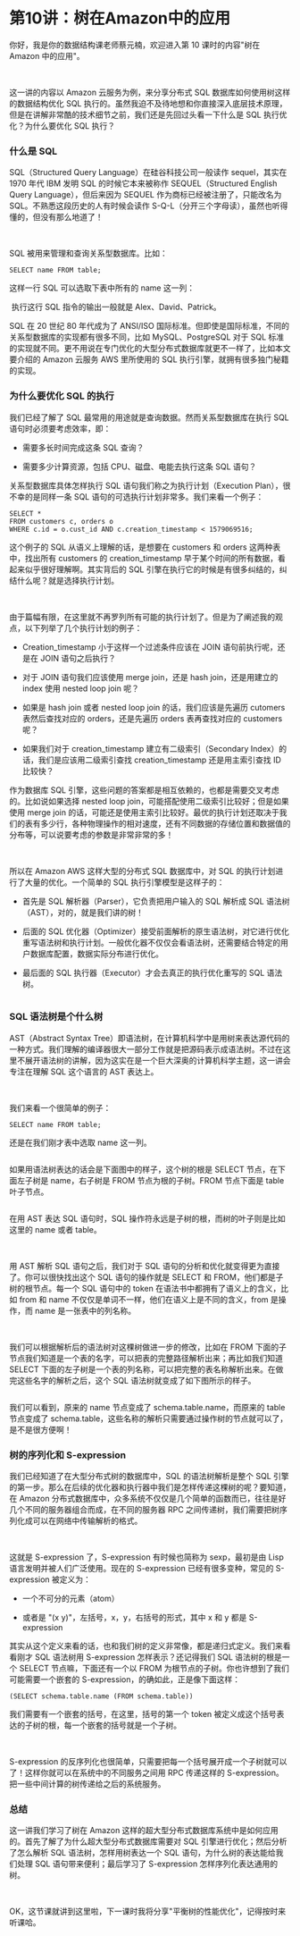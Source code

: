 # 第10讲：树在Amazon中的应用

你好，我是你的数据结构课老师蔡元楠，欢迎进入第 10 课时的内容"树在 Amazon 中的应用"。  

<br />

这一讲的内容以 Amazon 云服务为例，来分享分布式 SQL 数据库如何使用树这样的数据结构优化 SQL 执行的。虽然我迫不及待地想和你直接深入底层技术原理，但是在讲解非常酷的技术细节之前，我们还是先回过头看一下什么是 SQL 执行优化？为什么要优化 SQL 执行？

### **什么是 SQL**

SQL（Structured Query Language）在硅谷科技公司一般读作 sequel，其实在 1970 年代 IBM 发明 SQL 的时候它本来被称作 SEQUEL（Structured English Query Language），但后来因为 SEQUEL 作为商标已经被注册了，只能改名为 SQL。不熟悉这段历史的人有时候会读作 S-Q-L（分开三个字母读），虽然也听得懂的，但没有那么地道了！

<br />

SQL 被用来管理和查询关系型数据库。比如：

```
SELECT name FROM table;
```

这样一行 SQL 可以选取下表中所有的 name 这一列：


<Image alt="" src="https://s0.lgstatic.com/i/image3/M01/61/DA/CgpOIF4f_qCAFrrXAABVuB8FTZk278.png"/> 
执行这行 SQL 指令的输出一般就是 Alex、David、Patrick。

SQL 在 20 世纪 80 年代成为了 ANSI/ISO 国际标准。但即使是国际标准，不同的关系型数据库的实现都有很多不同，比如 MySQL、PostgreSQL 对于 SQL 标准的实现就不同。更不用说在专门优化的大型分布式数据库就更不一样了，比如本文要介绍的 Amazon 云服务 AWS 里所使用的 SQL 执行引擎，就拥有很多独门秘籍的实现。

### **为什么要优化 SQL 的执行**

我们已经了解了 SQL 最常用的用途就是查询数据。然而关系型数据库在执行 SQL 语句时必须要考虑效率，即：

* 需要多长时间完成这条 SQL 查询？

* 需要多少计算资源，包括 CPU、磁盘、电能去执行这条 SQL 语句？

关系型数据库具体怎样执行 SQL 语句我们称之为执行计划（Execution Plan），很不幸的是同样一条 SQL 语句的可选执行计划非常多。我们来看一个例子：

```
SELECT *
FROM customers c, orders o
WHERE c.id = o.cust_id AND c.creation_timestamp < 1579069516;
```

这个例子的 SQL 从语义上理解的话，是想要在 customers 和 orders 这两种表中，找出所有 customers 的 creation_timestamp 早于某个时间的所有数据，看起来似乎很好理解啊。其实背后的 SQL 引擎在执行它的时候是有很多纠结的，纠结什么呢？就是选择执行计划。

<br />

由于篇幅有限，在这里就不再罗列所有可能的执行计划了。但是为了阐述我的观点，以下列举了几个执行计划的例子：

* Creation_timestamp 小于这样一个过滤条件应该在 JOIN 语句前执行呢，还是在 JOIN 语句之后执行？

* 对于 JOIN 语句我们应该使用 merge join，还是 hash join，还是用建立的 index 使用 nested loop join 呢？

* 如果是 hash join 或者 nested loop join 的话，我们应该是先遍历 cutomers 表然后查找对应的 orders，还是先遍历 orders 表再查找对应的 customers 呢？

* 如果我们对于 creation_timestamp 建立有二级索引（Secondary Index）的话，我们是应该用二级索引查找 creation_timestamp 还是用主索引查找 ID 比较快？

作为数据库 SQL 引擎，这些问题的答案都是相互依赖的，也都是需要交叉考虑的。比如说如果选择 nested loop join，可能搭配使用二级索引比较好；但是如果使用 merge join 的话，可能还是使用主索引比较好。最优的执行计划还取决于我们的表有多少行，各种物理操作的相对速度，还有不同数据的存储位置和数据值的分布等，可以说要考虑的参数是非常非常的多！

<br />

所以在 Amazon AWS 这样大型的分布式 SQL 数据库中，对 SQL 的执行计划进行了大量的优化。一个简单的 SQL 执行引擎模型是这样子的：

* 首先是 SQL 解析器（Parser），它负责把用户输入的 SQL 解析成 SQL 语法树（AST），对的，就是我们讲的树！

* 后面的 SQL 优化器（Optimizer）接受前面解析的原生语法树，对它进行优化重写语法树和执行计划。一般优化器不仅仅会看语法树，还需要结合特定的用户数据库配置，数据实际分布进行优化。

* 最后面的 SQL 执行器（Executor）才会去真正的执行优化重写的 SQL 语法树。


<Image alt="" src="https://s0.lgstatic.com/i/image3/M01/61/DA/CgpOIF4f_r2AfVt5AAAtd-U383M254.png"/> 


### **SQL 语法树是个什么树**

AST（Abstract Syntax Tree）即语法树，在计算机科学中是用树来表达源代码的一种方式。我们理解的编译器很大一部分工作就是把源码表示成语法树。不过在这里不展开语法树的讲解，因为这实在是一个巨大深奥的计算机科学主题，这一讲会专注在理解 SQL 这个语言的 AST 表达上。

<br />

我们来看一个很简单的例子：

```
SELECT name FROM table;
```

还是在我们刚才表中选取 name 这一列。


<Image alt="" src="https://s0.lgstatic.com/i/image3/M01/61/DB/Cgq2xl4f_uSAGzwqAABVuB8FTZk049.png"/> 


如果用语法树表达的话会是下面图中的样子，这个树的根是 SELECT 节点，在下面左子树是 name，右子树是 FROM 节点为根的子树。FROM 节点下面是 table 叶子节点。  


<Image alt="" src="https://s0.lgstatic.com/i/image3/M01/61/DB/Cgq2xl4f_vCAelA_AADz55RQ5Gk214.png"/> 


在用 AST 表达 SQL 语句时，SQL 操作符永远是子树的根，而树的叶子则是比如这里的 name 或者 table。

<br />

用 AST 解析 SQL 语句之后，我们对于 SQL 语句的分析和优化就变得更为直接了。你可以很快找出这个 SQL 语句的操作就是 SELECT 和 FROM，他们都是子树的根节点。每一个 SQL 语句中的 token 在语法书中都拥有了语义上的含义，比如 from 和 name 不仅仅是单词不一样，他们在语义上是不同的含义，from 是操作，而 name 是一张表中的列名称。

<br />

我们可以根据解析后的语法树对这棵树做进一步的修改，比如在 FROM 下面的子节点我们知道是一个表的名字，可以把表的完整路径解析出来；再比如我们知道 SELECT 下面的左子树是一个表的列名称，可以把完整的表名称解析出来。在做完这些名字的解析之后，这个 SQL 语法树就变成了如下图所示的样子。


<Image alt="" src="https://s0.lgstatic.com/i/image3/M01/61/DA/CgpOIF4f_vuAS2ZLAAFUDkBSqfc827.png"/> 


我们可以看到，原来的 name 节点变成了 schema.table.name，而原来的 table 节点变成了 schema.table，这些名称的解析只需要通过操作树的节点就可以了，是不是很方便啊！

### **树的序列化和 S-expression**

我们已经知道了在大型分布式树的数据库中，SQL 的语法树解析是整个 SQL 引擎的第一步。那么在后续的优化器和执行器中我们是怎样传递这棵树的呢？要知道，在 Amazon 分布式数据库中，众多系统不仅仅是几个简单的函数而已，往往是好几个不同的服务器组合而成，在不同的服务器 RPC 之间传递树，我们需要把树序列化成可以在网络中传输解析的格式。

<br />

这就是 S-expression 了，S-expression 有时候也简称为 sexp，最初是由 Lisp 语言发明并被人们广泛使用。现在的 S-expression 已经有很多变种，常见的 S-expression 被定义为：

* 一个不可分的元素（atom）

* 或者是 "(x y)"，左括号，x，y，右括号的形式，其中 x 和 y 都是 S-expression

其实从这个定义来看的话，也和我们树的定义非常像，都是递归式定义。我们来看看刚才 SQL 语法树用 S-expression 怎样表示？还记得我们 SQL 语法树的根是一个 SELECT 节点嘛，下面还有一个以 FROM 为根节点的子树。你也许想到了我们可能需要一个嵌套的 S-expression，的确如此，正是像下面这样：  

```
(SELECT schema.table.name (FROM schema.table))
```

我们需要有一个嵌套的括号，在这里，括号的第一个 token 被定义成这个括号表达的子树的根，每一个嵌套的括号就是一个子树。

<br />

S-expression 的反序列化也很简单，只需要把每一个括号展开成一个子树就可以了！这样你就可以在系统中的不同服务之间用 RPC 传递这样的 S-expression。把一些中间计算的树传递给之后的系统服务。

### **总结**

这一讲我们学习了树在 Amazon 这样的超大型分布式数据库系统中是如何应用的。首先了解了为什么超大型分布式数据库需要对 SQL 引擎进行优化；然后分析了怎么解析 SQL 语法树，怎样用树表达一个 SQL 语句，为什么树的表达能给我们处理 SQL 语句带来便利；最后学习了 S-expression 怎样序列化表达通用的树。

<br />

OK，这节课就讲到这里啦，下一课时我将分享"平衡树的性能优化"，记得按时来听课哈。

